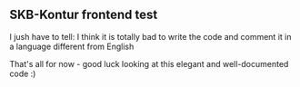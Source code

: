 ## SKB-Kontur frontend test

I jush have to tell: I think it is totally bad to write the code and comment it in a language different from English

That's all for now - good luck looking at this elegant and well-documented code :)
